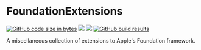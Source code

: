#  FoundationExtensions

[![GitHub code size in bytes](https://img.shields.io/github/languages/code-size/wadetregaskis/FoundationExtensions.svg)]()
[![](https://img.shields.io/endpoint?url=https%3A%2F%2Fswiftpackageindex.com%2Fapi%2Fpackages%2Fwadetregaskis%2FFoundationExtensions%2Fbadge%3Ftype%3Dplatforms)](https://swiftpackageindex.com/wadetregaskis/FoundationExtensions)
[![](https://img.shields.io/endpoint?url=https%3A%2F%2Fswiftpackageindex.com%2Fapi%2Fpackages%2Fwadetregaskis%2FFoundationExtensions%2Fbadge%3Ftype%3Dswift-versions)](https://swiftpackageindex.com/wadetregaskis/FoundationExtensions)
[![GitHub build results](https://github.com/wadetregaskis/FoundationExtensions/actions/workflows/swift.yml/badge.svg)](https://github.com/wadetregaskis/FoundationExtensions/actions/workflows/swift.yml)

A miscellaneous collection of extensions to Apple's Foundation framework.
